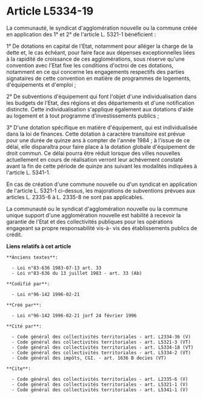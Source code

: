 # Article L5334-19

La communauté, le syndicat d'agglomération nouvelle ou la commune créée en application des 1° et 2° de l'article L. 5321-1
bénéficient : 

1° De dotations en capital de l'Etat, notamment pour alléger la charge de la dette et, le cas échéant, pour faire face aux
dépenses exceptionnelles liées à la rapidité de croissance de ces agglomérations, sous réserve qu'une convention avec l'Etat
fixe les conditions d'octroi de ces dotations, notamment en ce qui concerne les engagements respectifs des parties
signataires de cette convention en matière de programmes de logements, d'équipements et d'emploi ; 

2° De subventions d'équipement qui font l'objet d'une individualisation dans les budgets de l'Etat, des régions et des
départements et d'une notification distincte. Cette individualisation s'applique également aux dotations d'aide au logement
et à tout programme d'investissements publics ; 

3° D'une dotation spécifique en matière d'équipement, qui est individualisée dans la loi de finances. Cette dotation à
caractère transitoire est prévue pour une durée de quinze ans à compter de l'année 1984 ; à l'issue de ce délai, elle
disparaîtra pour faire place à la dotation globale d'équipement de droit commun. Ce délai pourra être réduit lorsque des
villes nouvelles actuellement en cours de réalisation verront leur achèvement constaté avant la fin de cette période de
quinze ans suivant les modalités indiquées à l'article L. 5341-1. 

En cas de création d'une commune nouvelle ou d'un syndicat en application de l'article L. 5321-1 ci-dessus, les majorations
de subventions prévues aux articles L. 2335-6 à L. 2335-8 ne sont pas applicables. 

La communauté ou le syndicat d'agglomération nouvelle ou la commune unique support d'une agglomération nouvelle est habilité
à recevoir la garantie de l'Etat et des collectivités publiques pour les opérations engageant sa propre responsabilité vis-à-
vis des établissements publics de crédit.

**Liens relatifs à cet article**

	**Anciens textes**:

	  - Loi n°83-636 1983-07-13 art. 33
	  - Loi n°83-636 du 13 juillet 1983 - art. 33 (Ab)

	**Codifié par**:

	  - Loi n°96-142 1996-02-21

	**Créé par**:

	  - Loi n°96-142 1996-02-21 jorf 24 février 1996

	**Cité par**:

	  - Code général des collectivités territoriales - art. L2334-36 (V)
	  - Code général des collectivités territoriales - art. L5321-3 (VT)
	  - Code général des collectivités territoriales - art. L5334-18 (VT)
	  - Code général des collectivités territoriales - art. L5334-2 (VT)
	  - Code général des impôts, CGI. - art. 1636 B decies (VT)

	**Cite**:

	  - Code général des collectivités territoriales - art. L2335-6 (V)
	  - Code général des collectivités territoriales - art. L5321-1 (V)
	  - Code général des collectivités territoriales - art. L5341-1 (V)
